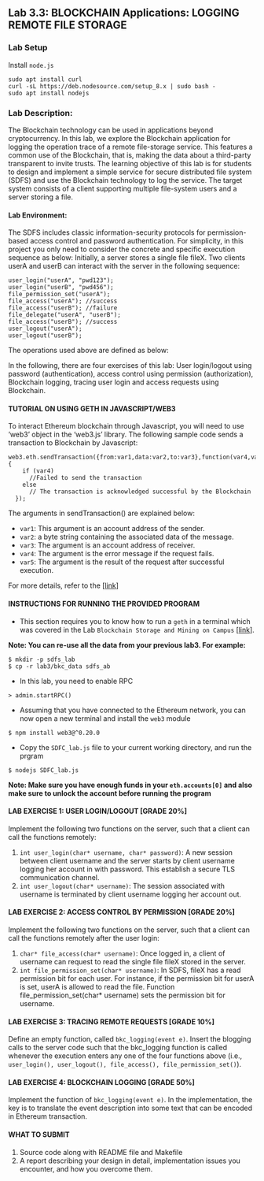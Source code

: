 ## Lab 3.3: BLOCKCHAIN Applications: LOGGING REMOTE FILE STORAGE

### Lab Setup

Install `node.js`

```
sudo apt install curl
curl -sL https://deb.nodesource.com/setup_8.x | sudo bash -
sudo apt install nodejs
```


### Lab Description:

The Blockchain technology can be used in applications beyond cryptocurrency. In this lab, we explore the Blockchain application for logging the operation trace of a remote file-storage service. This features a common use of the Blockchain, that is, making the data about a third-party transparent to invite trusts.
The learning objective of this lab is for students to design and implement a simple service for secure distributed file system (SDFS) and use the Blockchain technology to log the service. The target system consists of a client supporting multiple file-system users and a server storing a file. 
 
#### Lab Environment:

The SDFS includes classic information-security protocols for permission-based access control and password authentication. For simplicity, in this project you only need to consider the concrete and specific execution sequence as below: Initially, a server stores a single file fileX. Two clients userA and userB can interact with the server in the following sequence: 

```
user_login("userA", "pwd123");  
user_login("userB", "pwd456");  
file_permission_set("userA");  
file_access("userA"); //success  
file_access("userB"); //failure  
file_delegate("userA", "userB");  
file_access("userB"); //success  
user_logout("userA");  
user_logout("userB");  
```

The operations used above are defined as below:
 
In the following, there are four exercises of this lab: User login/logout using password (authentication), access control using permission (authorization), Blockchain logging, tracing user login and access requests using Blockchain.

#### TUTORIAL ON USING GETH IN JAVASCRIPT/WEB3
To interact Ethereum blockchain through Javascript, you will need to use ‘web3’ object in the ‘web3.js’ library. The following sample code sends a transaction to Blockchain by Javascript: 

```
web3.eth.sendTransaction({from:var1,data:var2,to:var3},function(var4,var5) {
    if (var4)
      //Failed to send the transaction
    else 
      // The transaction is acknowledged successful by the Blockchain
  });
```

The arguments in sendTransaction() are explained below:

- `var1`: This argument is an account address of the sender. 
- `var2`: a byte string containing the associated data of the message.
- `var3`: The argument is an account address of receiver.
- `var4`: The argument is the error message if the request fails.
- `var5`: The argument is the result of the request after successful execution.

For more details, refer to the [[link](https://github.com/ethereum/wiki/wiki/JavaScript-API#web3ethsendtransaction)]

#### INSTRUCTIONS FOR RUNNING THE PROVIDED PROGRAM

* This section requires you to know how to run a `geth` in a terminal which was covered in the Lab `Blockchain Storage and Mining on Campus` [[link](https://github.com/BlockchainLabSU/SUBlockchainLabs/blob/master/lab3.1/README.md)]. 

**Note: You can re-use all the data from your previous lab3. For example:**

```
$ mkdir -p sdfs_lab
$ cp -r lab3/bkc_data sdfs_ab
```

* In this lab, you need to enable RPC

```
> admin.startRPC()
```

* Assuming that you have connected to the Ethereum network, you can now open a new terminal and install the `web3` module
```
$ npm install web3@^0.20.0
```
* Copy the `SDFC_lab.js` file to your current working directory, and run the prgram

```
$ nodejs SDFC_lab.js
```

**Note: Make sure you have enough funds in your `eth.accounts[0]` and also make sure to unlock the account before running the program**


#### LAB EXERCISE 1: USER LOGIN/LOGOUT [GRADE 20%]

Implement the following two functions on the server, such that a client can call the functions remotely:

1. `int user_login(char* username, char* password)`: A new session between client username and the server starts by client username logging her account in with password. This establish a secure TLS communication channel.
2. `int user_logout(char* username)`: The session associated with username is terminated by client username logging her account out.

#### LAB EXERCISE 2: ACCESS CONTROL BY PERMISSION [GRADE 20%]

Implement the following two functions on the server, such that a client can call the functions remotely after the user login:

1. `char* file_access(char* username)`: Once logged in, a client of username can request to read the single file fileX stored in the server.
2. `int file_permission_set(char* username)`: In SDFS, fileX has a read permission bit for each user. For instance, if the permission bit for userA is set, userA is allowed to read the file. Function file_permission_set(char* username) sets the permission bit for username.

#### LAB EXERCISE 3: TRACING REMOTE REQUESTS [GRADE 10%]

Define an empty function, called `bkc_logging(event e)`. Insert the blogging calls to the server code such that the bkc_logging function is called whenever the execution enters any one of the four functions above (i.e., `user_login(), user_logout(), file_access(), file_permission_set()`).

#### LAB EXERCISE 4: BLOCKCHAIN LOGGING [GRADE 50%]

Implement the function of `bkc_logging(event e)`. In the implementation, the key is to translate the event description into some text that can be encoded in Ethereum transaction.

#### WHAT TO SUBMIT 

1. Source code along with README file and Makefile
2. A report describing your design in detail, implementation issues you encounter, and how you overcome them. 
